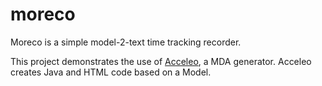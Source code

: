 # moreco
Moreco is a simple model-2-text time tracking recorder. 

This project demonstrates the use of [Acceleo](https://eclipse.org/acceleo/), a MDA generator. Acceleo creates Java and HTML code based on a Model.
